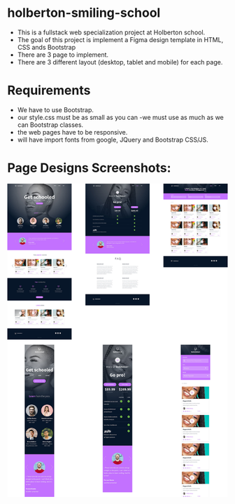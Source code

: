 # holberton-smiling-school

* This is a fullstack web specialization project at Holberton school.
* The goal of this project is implement a Figma design template in HTML, CSS ands Bootstrap
* There are 3 page to implement.
* There are 3 different layout (desktop, tablet and mobile) for each page.

# Requirements

* We have to use Bootstrap.
* our style.css must be as small as you can -we must use as much as we can Bootstrap classes.
* the web pages have to be responsive.
* will have import fonts from google, JQuery  and Bootstrap CSS/JS.

# Page Designs Screenshots:

![image link](https://github.com/khawladaouay/holbertonschool-smiling-school/blob/master/images/1.jpg)

